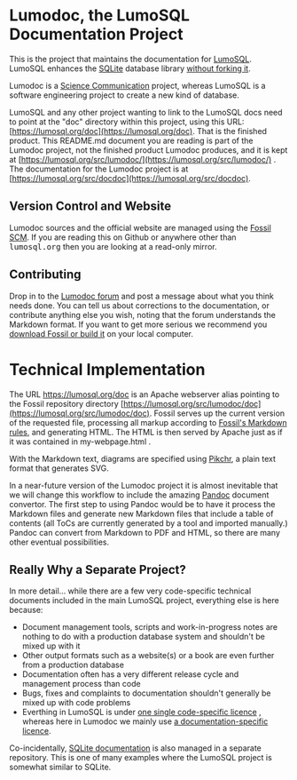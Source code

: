 # Lumodoc, the LumoSQL Documentation Project

This is the project that maintains the documentation for
[LumoSQL](https://lumosql.org/src/lumosql). LumoSQL enhances the
[SQLite](https://sqlite.org) database library 
[without forking it](https://lumosql.org/src/not-forking).

Lumodoc is a [Science Communication](https://en.wikipedia.org/wiki/Science_communication) project,
whereas LumoSQL is a software engineering project to create a new kind of database.

LumoSQL and any other project wanting to link to the LumoSQL docs need to point at the 
"doc" directory within this project, using this URL: 
[https://lumosql.org/doc](https://lumosql.org/doc). That is the finished product.
This README.md document you are reading is part of the Lumodoc project, not the finished product
Lumodoc produces, and it is kept at
[https://lumosql.org/src/lumodoc/](https://lumosql.org/src/lumodoc/) . The documentation
for the Lumodoc project is at [https://lumosql.org/src/docdoc](https://lumosql.org/src/docdoc).

## Version Control and Website

Lumodoc sources and the official website are managed using the [Fossil](https://www.fossil-scm.org/) [SCM](https://en.wikipedia.org/Source_control_management). If you are reading this on Github 
or anywhere other than <tt>lumosql.org</tt> then you are looking at a read-only mirror.

## Contributing

Drop in to the [Lumodoc forum](https://lumosql.org/src/lumodoc/forum) and post a message
about what you think needs done. You can tell us about corrections to the documentation,
or contribute anything else you wish, noting that the forum understands the Markdown format.
If you want to get more serious we recommend you 
[download Fossil or build it](https://fossil-scm.org/home/doc/trunk/www/build.wiki) on your 
local computer.

# Technical Implementation

The URL https://lumosql.org/doc is an Apache webserver alias pointing to the Fossil repository
directory [https://lumosql.org/src/lumodoc/doc](https://lumosql.org/src/lumodoc/doc). 
Fossil serves up the current version of the requested file, processing all markup according to 
[Fossil's Markdown rules](https://fossil-scm.org/home/md_rules), and generating HTML. The
HTML is then served by Apache just as if it was contained in my-webpage.html .

With the Markdown text, diagrams are specified using 
[Pikchr](https://pikchr.org/home/doc/trunk/doc/examples.md), a plain text format that generates SVG.

In a near-future version of the Lumodoc project it is almost inevitable that we will change this
workflow to include the amazing [Pandoc](https://pandoc.org) document convertor. The first step
to using Pandoc would be to have it process the Markdown files and generate new Markdown files
that include a table of contents (all ToCs are currently generated by a tool and imported manually.)
Pandoc can convert from Markdown to PDF and HTML, so there are many other eventual possibilities.

## Really Why a Separate Project?

In more detail... while there are a few very code-specific technical documents
included in the main LumoSQL project, everything else is here because:

* Document management tools, scripts and work-in-progress notes are nothing to do with a production database system and shouldn't be mixed up with it
* Other output formats such as a website(s) or a book are even further from a production database
* Documentation often has a very different release cycle and management process than code
* Bugs, fixes and complaints to documentation shouldn't generally be mixed up with code problems
* Everthing in LumoSQL is under [one single code-specific licence](https://lumosql.org/src/lumosql/LICENCES/README.md) , whereas here in Lumodoc we mainly use [a documentation-specific licence](LICENCES/README.md).

Co-incidentally, 
[SQLite documentation](https://www.sqlite.org/docsrc/doc/trunk/README.md) is also
managed in a separate repository. This is one of many examples where the
LumoSQL project is somewhat similar to SQLite.


